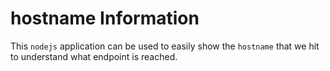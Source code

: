 # hostname Information

This `nodejs` application can be used to easily show the `hostname` that we hit to understand what endpoint is reached.
